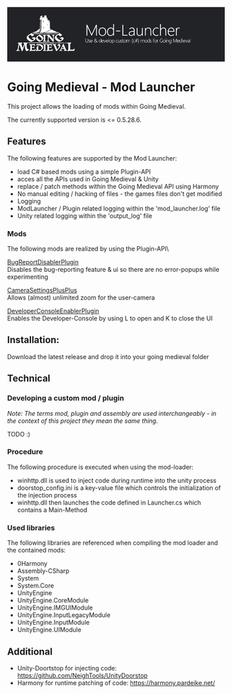 <img src="docs/banner.png">  

# Going Medieval - Mod Launcher
This project allows the loading of mods within Going Medieval.

The currently supported version is <= 0.5.28.6.

## Features
The following features are supported by the Mod Launcher:
- load C# based mods using a simple Plugin-API
- acces all the APIs used in Going Medieval & Unity
- replace / patch methods within the Going Medieval API using Harmony
- No manual editing / hacking of files - the games files don't get modified 
- Logging
 - ModLauncher / Plugin related logging within the 'mod_launcher.log' file
 - Unity related logging within the 'output_log' file

### Mods
The following mods are realized by using the Plugin-API\

[BugReportDisablerPlugin](BugReportDisabler-Plugin)\
Disables the bug-reporting feature & ui so there are no error-popups while experimenting

[CameraSettingsPlusPlus](CameraSettingsPlusPlus-Plugin)\
Allows (almost) unlimited zoom for the user-camera

[DeveloperConsoleEnablerPlugin](DeveloperConsoleEnabler-Plugin)\
Enables the Developer-Console by using L to open and K to close the UI 

## Installation:
Download the latest release and drop it into your going medieval folder

## Technical

### Developing a custom mod / plugin
_Note: The terms mod, plugin and assembly are used interchangeably - in the context of this project they mean the same thing._

TODO :)

### Procedure
The following procedure is executed when using the mod-loader:
- winhttp.dll is used to inject code during runtime into the unity process
- doorstop_config.ini is a key-value file which controls the initialization of the injection process
- winhttp.dll then launches the code defined in Launcher.cs which contains a Main-Method

### Used libraries
The following libraries are referenced when compiling the mod loader and the contained mods:
- 0Harmony
- Assembly-CSharp
- System
- System.Core
- UnityEngine
- UnityEngine.CoreModule
- UnityEngine.IMGUIModule
- UnityEngine.InputLegacyModule
- UnityEngine.InputModule
- UnityEngine.UIModule

## Additional
- Unity-Doortstop for injecting code: https://github.com/NeighTools/UnityDoorstop
- Harmony for runtime patching of code: https://harmony.pardeike.net/


